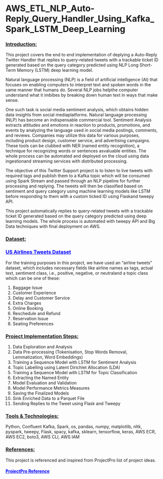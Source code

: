 # AWS_ETL_NLP_Auto-Reply_Query_Handler_Using_Kafka_Spark_LSTM_Deep_Learning

<h3><b><u>Introduction:</u></b></h3>

This project covers the end to end implementation of deplying a Auto-Reply Twitter Handler that replies to query-related tweets with a trackable ticket ID generated based on the query category predicted using NLP Long Short-Term Memory (LSTM) deep learning model.

Natural language processing (NLP) is a field of artificial intelligence (AI) that focuses on enabling computers to interpret text and spoken words in the same manner that humans do. Several NLP jobs helpthe computer understand what it imbibes by breaking down human text in ways that make sense.

One such task is social media sentiment analysis, which obtains hidden data insights from social mediaplatforms. Natural language processing (NLP) has become an indispensable commercial tool. Sentiment Analysis extracts attitudes and emotions in reaction to products, promotions, and events by analyzing the language used in social media postings, comments, and reviews. Companies may utilize this data for various purposes, including product design, customer service, and advertising campaigns. These tools can be clubbed with NER (named entity recognition), a technique for recognizing words or sentences asvaluable entities. The whole process can be automated and deployed on the cloud using data ingestionand streaming services with distributed processing.

The objective of this Twitter Support project is to listen to live tweets with required tags and publish them to a Kafka topic which will be consumed using Spark Stream and passed through an NLP pipeline for further processing and replying. The tweets will then be classified based on sentiment and query category using machine learning models like LSTM before responding to them with a custom ticked ID using Flaskand tweepy API.

This project automatically replies to query-related tweets with a trackable ticket ID generated based on the query category predicted using deep learning models. The whole process is automated with tweepy API and Big Data techniques with final deployment on AWS.

<h3><b><u>Dataset:</u></b></h3>

<h3><a href="https://www.kaggle.com/datasets/crowdflower/twitter-airline-sentiment" style="color: blue"><b><u>US Airlines Tweets Dataset</u></b></a></h3>

For the training purposes in this project, we have used an “airline tweets” dataset, which includes necessary fields like airline names as tags, actual text, sentiment class, i.e., positive, negative, or neutraland a topic class which can be one of these:

1. Baggage Issue
2. Customer Experience
3. Delay and Customer Service
4. Extra Charges
5. Online Booking
6. Reschedule and Refund
7. Reservation Issue
8. Seating Preferences

<h3><b><u>Project Implementation Steps:</u></b></h3>

1. Data Exploration and Analysis
2. Data Pre-processing (Tokenisation, Stop Words Removal, Lemmatization, Word Embeddings)
3. Training a Sequence Model with LSTM for Sentiment Analysis
4. Topic Labelling using Latent Dirichlet Allocation (LDA)
5. Training a Sequence Model with LSTM for Topic Classification
6. Extracting the Named Entity
7. Model Evaluation and Validation
8. Model Performance Metrics Measures
9. Saving the Finalized Models
10. Sink Enriched Data to a Parquet File
11. Sending Replies to the Tweet using Flask and Tweepy

<h3><b><u>Tools & Technologies:</u></b></h3>

Python, Confluent Kafka, Spark, os, pandas, numpy, matplotlib, nltk, pyspark, tweepy, Flask, spacy, kafka, sklearn, tensorflow, keras, AWS ECR, AWS EC2, boto3, AWS CLI, AWS IAM

<h3><b><u>References:</u></b></h3>

This project is referenced and inspired from ProjectPro list of project ideas.

<h4><a href="https://www.projectpro.io/project-use-case/twitter-kafka-spark-streaming-python" style="color: blue"><b><u>ProjectPro Reference</u></b></a></h4>
